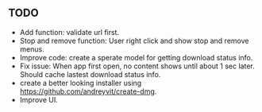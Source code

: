 TODO
------------

* Add function: validate url first.
* Stop and remove function: User right click and show stop and remove menus.
* Improve code: create a sperate model for getting download status info.
* Fix issue:  When app first open, no content shows until about 1 sec later. Should cache lastest download status info.
* create a better looking installer using https://github.com/andreyvit/create-dmg.
* Improve UI.
